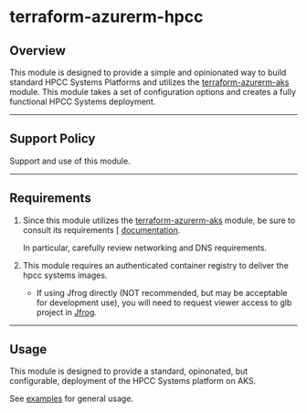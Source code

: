 # terraform-azurerm-hpcc

## Overview

This module is designed to provide a simple and opinionated way to build standard HPCC Systems Platforms and utilizes the [terraform-azurerm-aks](https://github.com/LexisNexis-RBA/terraform-azurerm-aks) module. This module takes a set of configuration options and creates a fully functional HPCC Systems deployment.

---

## Support Policy

Support and use of this module.

---

## Requirements

1.  Since this module utilizes the [terraform-azurerm-aks](https://github.com/LexisNexis-RBA/terraform-azurerm-aks) module, be sure to consult its requirements [
[documentation](https://github.com/LexisNexis-RBA/terraform-azurerm-aks/docs).

    In particular, carefully review networking and DNS requirements.

2.  This module requires an authenticated container registry to deliver the hpcc systems images.
    *  If using Jfrog directly (NOT recommended, but may be acceptable for development use), you will need to request viewer access to glb project in [Jfrog](https://useast.jfrog.lexisnexisrisk.com/).
---

## Usage

This module is designed to provide a standard, opinonated, but configurable, deployment of the HPCC Systems platform on AKS.

See [examples](/examples) for general usage.

<!-- BEGIN_TF_DOCS -->

<!-- END_TF_DOCS -->
